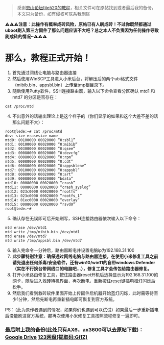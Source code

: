 > 感谢[恩山论坛fite520的教程](https://www.right.com.cn/forum/thread-8236039-1-1.html "恩山论坛fite520的教程")，相关文件可在原帖找到或者最后我的备份，本文只为备份，如有侵权可联系我删除

**⚠⚠⚠注意：此操作有概率成砖风险，原帖已有人刷成砖！不过你既然都通过uboot刷入第三方固件了那么问题应该不大吧？总之本人不负责因为任何操作导致刷成砖的情况~⚠⚠⚠**

# 那么，教程正式开始！
1. 首先通过网线让电脑与路由器连接
2. 然后使用WinSCP工具进入小米后台，将解压后的两个ubi格式文件（mibib.bin、appsbl.bin）上传至tmp根目录下。
3. 随后使用Putty软件，SSH连接路由器，输入以下命令查看分区确认 mtd1 和 mtd7 的分区是否存在：
```
cat /proc/mtd
```
4. 不出意外的话输出理论上是这个样子的（你们显示的如果和这个大差不差的话那么问题不大）：
```
root@lede:~# cat /proc/mtd
dev: size erasesize name
mtd0: 00100000 00020000 “0:sbl1”
mtd1: 00100000 00020000 “0:mibib”
mtd2: 00300000 00020000 “0:qsee”
mtd3: 00080000 00020000 “0:devcfg”
mtd4: 00080000 00020000 “0:rpm”
mtd5: 00080000 00020000 “0:cdt”
mtd6: 00080000 00020000 “0:appsblenv”
mtd7: 00100000 00020000 “0:appsbl”
mtd8: 00080000 00020000 “0:art”
mtd9: 00080000 00020000 “bdata”
mtd10: 00080000 00020000 “crash”
mtd11: 00080000 00020000 “crash_syslog”
mtd12: 023c0000 00020000 “rootfs”
mtd13: 023c0000 00020000 “rootfs_1”
mtd14: 01ec0000 00020000 “overlay”
mtd15: 00080000 00020000 “rsvd0”
root@lede:~#
```
5. 确认存在无误即可后开始刷写，SSH连接路由器依次输入以下命令：
```
mtd erase /dev/mtd1
mtd write /tmp/mibib.bin /dev/mtd1
mtd erase /dev/mtd7
mtd write /tmp/appsbl.bin /dev/mtd7
```
6. 输入完命令一分钟后，路由器断电并设置电脑ip为192.168.31.100
7. **此步骤特别注意：确保通过网线电脑与路由器连接，在使用小米修复工具之前请先退出任何杀毒/安全软件，还有win10/win11的自带windows Defender（实在不行换台带网线口的电脑吧...），修复工具才会传包给路由器修复。**
8. 打开小米路由修复工具，按住路由器reset开机后选择显示为192.168.31.100的网卡，随后进入救砖待机界面，再次断电，重新按住reset键插电橙灯闪烁后松手。
9. 然后我们看到救砖软件里面开始上传固件后机器开始蓝灯闪烁，此时需等待至少1分钟，然后先断电再重新插电即可恢复到官方系统。

PS：（此为原作者遇到的情况，如果你们也遇到可以试试）如果最后一步重新插电后没能刷进官方系统，那再次使用小米修复工具按照流程修复一遍即可。

### 最后附上我的备份(此处只有AX6，ax3600可以去原帖下载)：[Google Drive](https://drive.google.com/file/d/1G3XfI3kBoj7iHb1pOFV6NweGGzXRZSJe/view?usp=sharing "Google Drive")  [123网盘(提取码:Gi1Z)](https://www.123pan.com/s/o17DVv-dClm "123网盘(提取码:Gi1Z)")
